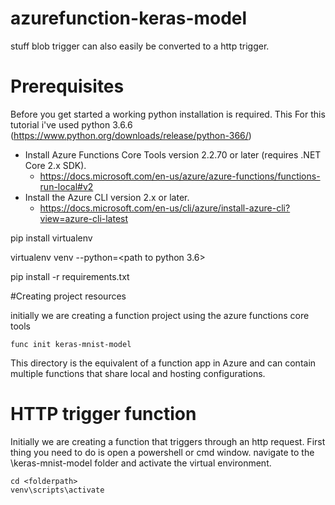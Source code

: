 # azurefunction-keras-model

stuff
blob trigger
can also easily be converted to a http trigger.


# Prerequisites

Before you get started a working python installation is required. This 
For this tutorial i've used python 3.6.6 (https://www.python.org/downloads/release/python-366/)

- Install Azure Functions Core Tools version 2.2.70 or later (requires .NET Core 2.x SDK).
	- https://docs.microsoft.com/en-us/azure/azure-functions/functions-run-local#v2
- Install the Azure CLI version 2.x or later.
	- https://docs.microsoft.com/en-us/cli/azure/install-azure-cli?view=azure-cli-latest
	
	
	
pip install virtualenv

virtualenv venv --python=<path to python 3.6>

pip install -r requirements.txt

#Creating project resources

initially we are creating a function project using the azure functions core tools
```
func init keras-mnist-model
```
 This directory is the equivalent of a function app in Azure and can contain multiple functions that share local and
 hosting configurations.
 
 # HTTP trigger function
 
 Initially we are creating a function that triggers through an http request. First thing you need to do is open a 
 powershell or cmd window. navigate to the \keras-mnist-model folder and activate the virtual environment.
``` 
cd <folderpath>
venv\scripts\activate
```